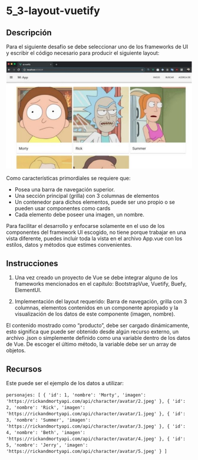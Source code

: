 # 5_3-layout-vuetify

## Descripción

Para el siguiente desafío se debe seleccionar uno de los frameworks de UI y escribir el
código necesario para producir el siguiente layout:

![img1](src/ReadmeIMG/1.jpg)

Como características primordiales se requiere que:

- Posea una barra de navegación superior.
- Una sección principal (grilla) con 3 columnas de elementos
- Un contenedor para dichos elementos, puede ser uno propio o se pueden usar
  componentes como cards
- Cada elemento debe poseer una imagen, un nombre.

Para facilitar el desarrollo y enfocarse solamente en el uso de los componentes del
framework UI escogido, no tiene porque trabajar en una vista diferente, puedes incluir toda la
vista en el archivo App.vue con los estilos, datos y métodos que estimes convenientes.

## Instrucciones

1. Una vez creado un proyecto de Vue se debe integrar alguno de los frameworks
   mencionados en el capítulo: BootstrapVue, Vuetify, Buefy, ElementUI.

1. Implementación del layout requerido: Barra de navegación, grilla con 3 columnas,
   elementos contenidos en un componente apropiado y la visualización de los datos
   de este componente (imagen, nombre).

El contenido mostrado como “producto”, debe ser cargado dinámicamente, esto significa
que puede ser obtenido desde algún recurso externo, un archivo .json o simplemente
definido como una variable dentro de los datos de Vue. De escoger el último método, la
variable debe ser un array de objetos.

## Recursos

Este puede ser el ejemplo de los datos a utilizar:

`personajes: [ { 'id': 1, 'nombre': 'Morty', 'imagen': 'https://rickandmortyapi.com/api/character/avatar/2.jpeg' }, { 'id': 2, 'nombre': 'Rick', 'imagen': 'https://rickandmortyapi.com/api/character/avatar/1.jpeg' }, { 'id': 3, 'nombre': 'Summer', 'imagen': 'https://rickandmortyapi.com/api/character/avatar/3.jpeg' }, { 'id': 4, 'nombre': 'Beth', 'imagen': 'https://rickandmortyapi.com/api/character/avatar/4.jpeg' }, { 'id': 5, 'nombre': 'Jerry', 'imagen': 'https://rickandmortyapi.com/api/character/avatar/5.jpeg' } ]`
